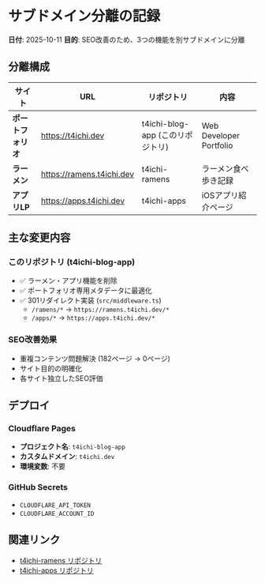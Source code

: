 # サブドメイン分離の記録

**日付**: 2025-10-11
**目的**: SEO改善のため、3つの機能を別サブドメインに分離

## 分離構成

| サイト | URL | リポジトリ | 内容 |
|--------|-----|------------|------|
| **ポートフォリオ** | https://t4ichi.dev | t4ichi-blog-app (このリポジトリ) | Web Developer Portfolio |
| **ラーメン** | https://ramens.t4ichi.dev | t4ichi-ramens | ラーメン食べ歩き記録 |
| **アプリLP** | https://apps.t4ichi.dev | t4ichi-apps | iOSアプリ紹介ページ |

## 主な変更内容

### このリポジトリ (t4ichi-blog-app)
- ✅ ラーメン・アプリ機能を削除
- ✅ ポートフォリオ専用メタデータに最適化
- ✅ 301リダイレクト実装 (`src/middleware.ts`)
  - `/ramens/*` → `https://ramens.t4ichi.dev/*`
  - `/apps/*` → `https://apps.t4ichi.dev/*`

### SEO改善効果
- 重複コンテンツ問題解決 (182ページ → 0ページ)
- サイト目的の明確化
- 各サイト独立したSEO評価

## デプロイ

### Cloudflare Pages
- **プロジェクト名**: `t4ichi-blog-app`
- **カスタムドメイン**: `t4ichi.dev`
- **環境変数**: 不要

### GitHub Secrets
- `CLOUDFLARE_API_TOKEN`
- `CLOUDFLARE_ACCOUNT_ID`

## 関連リンク
- [t4ichi-ramens リポジトリ](https://github.com/t4ichi/t4ichi-ramens)
- [t4ichi-apps リポジトリ](https://github.com/t4ichi/t4ichi-apps)
